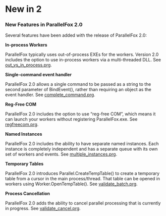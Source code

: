 # New in 2
### New Features in ParallelFox 2.0

Several features have been added with the release of ParallelFox 2.0:

**In-process Workers**

ParallelFox typically uses out-of-process EXEs for the workers. Version 2.0 includes the option to use in-process workers via a multi-threaded DLL.  See [out_vs_in_process.prg](examples/out_vs_in_process.PRG).

**Single-command event handler**

ParallelFox 2.0 allows a single command to be passed as a string to the second parameter of BindEvent(), rather than requiring an object as the event handler.  See [complete_command.prg](examples/complete_command.prg).

**Reg-Free COM**

ParallelFox 2.0 includes the option to use “reg-free COM”, which means it can launch your workers without registering ParallelFox.exe.  See [regfreecom.prg](examples/regfreecom.prg).

**Named Instances**

ParallelFox 2.0 includes the ability to have separate named instances.  Each instance is completely independent and has a separate queue with its own set of workers and events. See [multiple_instances.prg](examples/multiple_instances.prg).

**Temporary Tables**

ParallelFox 2.0 introduces Parallel.CreateTempTable() to create a temporary table from a cursor in the main process/thread.  That table can be opened in workers using Worker.OpenTempTable(). See [validate_batch.prg](examples/validate_batch.prg).


**Process Cancellation**

ParallelFox 2.0 adds the ability to cancel parallel processing that is currently in progress. See [validate_cancel.prg](examples/validate_cancel.prg).

